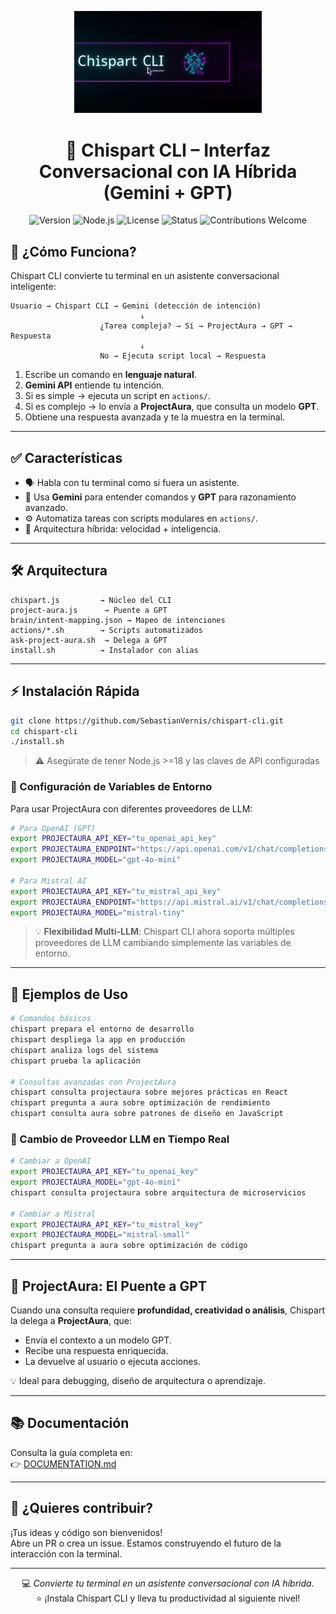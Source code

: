 <p align="center">
  <img src="https://raw.githubusercontent.com/SebastianVernis/chispart-cli/main/assets/logo.png" alt="Chispart CLI Logo" width="300">
</p>

<h1 align="center">🚀 Chispart CLI – Interfaz Conversacional con IA Híbrida (Gemini + GPT)</h1>

<p align="center">
  <img src="https://img.shields.io/badge/version-0.1.0-blue.svg" alt="Version">
  <img src="https://img.shields.io/badge/node-%3E%3D18.0.0-green.svg" alt="Node.js">
  <img src="https://img.shields.io/badge/license-MIT-yellow.svg" alt="License">
  <img src="https://img.shields.io/badge/status-active-success.svg" alt="Status">
  <img src="https://img.shields.io/badge/contributions-welcome-orange.svg" alt="Contributions Welcome">
</p>

## 🧠 ¿Cómo Funciona?

Chispart CLI convierte tu terminal en un asistente conversacional inteligente:

```
Usuario → Chispart CLI → Gemini (detección de intención)
                             ↓
                    ¿Tarea compleja? → Sí → ProjectAura → GPT → Respuesta
                             ↓
                    No → Ejecuta script local → Respuesta
```

1. Escribe un comando en **lenguaje natural**.
2. **Gemini API** entiende tu intención.
3. Si es simple → ejecuta un script en `actions/`.
4. Si es complejo → lo envía a **ProjectAura**, que consulta un modelo **GPT**.
5. Obtiene una respuesta avanzada y te la muestra en la terminal.

---

## ✅ Características

- 🗣️ Habla con tu terminal como si fuera un asistente.
- 🤖 Usa **Gemini** para entender comandos y **GPT** para razonamiento avanzado.
- ⚙️ Automatiza tareas con scripts modulares en `actions/`.
- 🔌 Arquitectura híbrida: velocidad + inteligencia.

---

## 🛠️ Arquitectura

```
chispart.js         → Núcleo del CLI
project-aura.js      → Puente a GPT
brain/intent-mapping.json → Mapeo de intenciones
actions/*.sh        → Scripts automatizados
ask-project-aura.sh  → Delega a GPT
install.sh          → Instalador con alias
```

---

## ⚡ Instalación Rápida

```bash
git clone https://github.com/SebastianVernis/chispart-cli.git
cd chispart-cli
./install.sh
```

> ⚠️ Asegúrate de tener Node.js >=18 y las claves de API configuradas

### 🔐 Configuración de Variables de Entorno

Para usar ProjectAura con diferentes proveedores de LLM:

```bash
# Para OpenAI (GPT)
export PROJECTAURA_API_KEY="tu_openai_api_key"
export PROJECTAURA_ENDPOINT="https://api.openai.com/v1/chat/completions"
export PROJECTAURA_MODEL="gpt-4o-mini"

# Para Mistral AI
export PROJECTAURA_API_KEY="tu_mistral_api_key"
export PROJECTAURA_ENDPOINT="https://api.mistral.ai/v1/chat/completions"
export PROJECTAURA_MODEL="mistral-tiny"
```

> 💡 **Flexibilidad Multi-LLM**: Chispart CLI ahora soporta múltiples proveedores de LLM cambiando simplemente las variables de entorno.

---

## 🚀 Ejemplos de Uso

```bash
# Comandos básicos
chispart prepara el entorno de desarrollo
chispart despliega la app en producción
chispart analiza logs del sistema
chispart prueba la aplicación

# Consultas avanzadas con ProjectAura
chispart consulta projectaura sobre mejores prácticas en React
chispart pregunta a aura sobre optimización de rendimiento
chispart consulta aura sobre patrones de diseño en JavaScript
```

### 🔄 Cambio de Proveedor LLM en Tiempo Real

```bash
# Cambiar a OpenAI
export PROJECTAURA_API_KEY="tu_openai_key"
export PROJECTAURA_MODEL="gpt-4o-mini"
chispart consulta projectaura sobre arquitectura de microservicios

# Cambiar a Mistral
export PROJECTAURA_API_KEY="tu_mistral_key"
export PROJECTAURA_MODEL="mistral-small"
chispart pregunta a aura sobre optimización de código
```

---

## 🤖 ProjectAura: El Puente a GPT

Cuando una consulta requiere **profundidad, creatividad o análisis**, Chispart la delega a **ProjectAura**, que:

- Envía el contexto a un modelo GPT.
- Recibe una respuesta enriquecida.
- La devuelve al usuario o ejecuta acciones.

💡 Ideal para debugging, diseño de arquitectura o aprendizaje.

---

## 📚 Documentación

Consulta la guía completa en:  
👉 [DOCUMENTATION.md](./DOCUMENTATION.md)

---

## 💬 ¿Quieres contribuir?

¡Tus ideas y código son bienvenidos!  
Abre un PR o crea un issue. Estamos construyendo el futuro de la interacción con la terminal.

---

<p align="center">
  💻 <em>Convierte tu terminal en un asistente conversacional con IA híbrida.</em><br>
  ⭐ ¡Instala Chispart CLI y lleva tu productividad al siguiente nivel!
</p>
